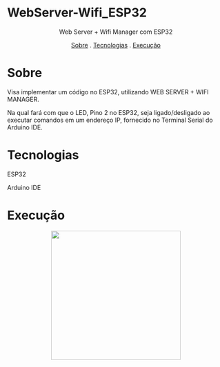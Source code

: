 # WebServer-Wifi_ESP32

<p align="center"> Web Server + Wifi Manager com ESP32 </p>

<p align="center">
 <a href= "#sobre">Sobre</a> .
 <a href= "#tecnologias">Tecnologias</a> .
 <a href= "#execução">Execução</a> 
</p> 

# Sobre
<p> Visa implementar um código no ESP32, utilizando WEB SERVER + WIFI MANAGER.  </p>
<p> Na qual fará com que o LED, Pino 2 no ESP32, seja ligado/desligado ao executar comandos em um endereço IP, fornecido no Terminal Serial do Arduino IDE. </p>

# Tecnologias
<p> ESP32 </p>
<p> Arduino IDE </p>

# Execução
<p>  </p>
<div align="center">
<img src="https://user-images.githubusercontent.com/90197643/172715815-c0fe724a-b7a0-44a4-9be9-04f13374b94f.PNG" width="300px" />
</div>         
